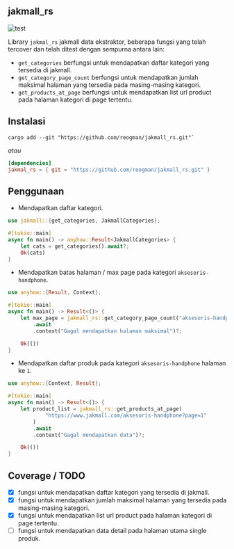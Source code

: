 
## jakmall_rs

![test](https://github.com/causal-agent/scraper/actions/workflows/test.yml/badge.svg)

Library `jakmal_rs` jakmall data ekstraktor, beberapa fungsi yang telah tercover dan telah ditest dengan sempurna antara lain:

- `get_categories` berfungsi untuk mendapatkan daftar kategori yang tersedia di jakmall.
- `get_category_page_count` berfungsi untuk mendapatkan jumlah maksimal halaman yang tersedia pada masing-masing kategori.
- `get_products_at_page` berfungsi untuk mendapatkan list url product pada halaman kategori di page tertentu.

## Instalasi

```shell
cargo add --git "https://github.com/reogman/jakmall_rs.git"`
```

<i>atau</i>

```toml
[dependencies]
jakmal_rs = { git = "https://github.com/reogman/jakmall_rs.git" }
```

## Penggunaan

- Mendapatkan daftar kategori.
```rs
use jakmall::{get_categories, JakmallCategories};

#[tokio::main]
async fn main() -> anyhow::Result<JakmallCategories> {
    let cats = get_categories().await?;
    Ok(cats)
}
```

- Mendapatkan batas halaman / max page pada kategori `aksesoris-handphone`.
```rs
use anyhow::{Result, Context};

#[tokio::main]
async fn main() -> Result<()> {
    let max_page = jakmall_rs::get_category_page_count("aksesoris-handphone")
        .await
        .context("Gagal mendapatkan halaman maksimal")?;

    Ok(())
}
```

- Mendapatkan daftar produk pada kategori `aksesoris-handphone` halaman ke `1`.
```rust
use anyhow::{Context, Result};

#[tokio::main]
async fn main() -> Result<()> {
    let product_list = jakmall_rs::get_products_at_page(
            "https://www.jakmall.com/aksesoris-handphone?page=1"
        )
        .await
        .context("Gagal mendapatkan data")?;

    Ok(())
}
```

## Coverage / TODO

- [x] fungsi untuk mendapatkan daftar kategori yang tersedia di jakmall.
- [x] fungsi untuk mendapatkan jumlah maksimal halaman yang tersedia pada masing-masing kategori.
- [x] fungsi untuk mendapatkan list url product pada halaman kategori di page tertentu.
- [ ] fungsi untuk mendapatkan data detail pada halaman utama single produk.